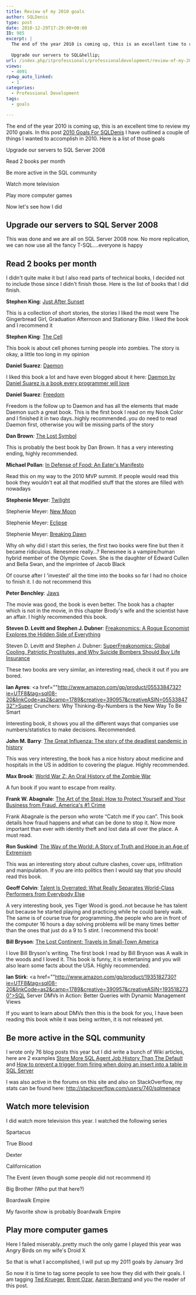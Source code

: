 ```yaml
---
title: Review of my 2010 goals
author: SQLDenis
type: post
date: 2010-12-29T17:29:00+00:00
ID: 985
excerpt: |
  The end of the year 2010 is coming up, this is an excellent time to review my 2010 goals. In this post 2010 Goals For SQLDenis I have outlined a couple of things I wanted to accomplish in 2010. Here is a list of those goals
  
  Upgrade our servers to SQL&hellip;
url: /index.php/itprofessionals/professionaldevelopment/review-of-my-2010-goals/
views:
  - 4091
rp4wp_auto_linked:
  - 1
categories:
  - Professional Development
tags:
  - goals

---
```

The end of the year 2010 is coming up, this is an excellent time to review my 2010 goals. In this post [2010 Goals For SQLDenis][1] I have outlined a couple of things I wanted to accomplish in 2010. Here is a list of those goals

Upgrade our servers to SQL Server 2008
  
Read 2 books per month
  
Be more active in the SQL community
  
Watch more television
  
Play more computer games

Now let's see how I did

## Upgrade our servers to SQL Server 2008

This was done and we are all on SQL Server 2008 now. No more replication, we can now use all the fancy T-SQL….everyone is happy

## Read 2 books per month

I didn't quite make it but I also read parts of technical books, I decided not to include those since I didn't finish those. Here is the list of books that I did finish.

**Stephen King**: [Just After Sunset][2]
  
This is a collection of short stories, the stories I liked the most were The Gingerbread Girl, Graduation Afternoon and Stationary Bike. I liked the book and I recommend it

**Stephen King**: [The Cell][3]
  
This book is about cell phones turning people into zombies. The story is okay, a little too long in my opinion

**Daniel Suarez**: [Daemon][4]
  
I liked this book a lot and have even blogged about it here: [Daemon by Daniel Suarez is a book every programmer will love][5]

**Daniel Suarez**: [Freedom][6]
  
Freedom is the follow up to Daemon and has all the elements that made Daemon such a great book. This is the first book I read on my Nook Color and I finished it in two days..highly recommended..you do need to read Daemon first, otherwise you will be missing parts of the story

**Dan Brown**: [The Lost Symbol][7]
  
This is probably the best book by Dan Brown. It has a very interesting ending, highly recommended.

**Michael Pollan**: [In Defense of Food: An Eater's Manifesto][8]
  
Read this on my way to the 2010 MVP summit. If people would read this book they wouldn't eat all that modified stuff that the stores are filled with nowadays

**Stephenie Meyer**: [Twilight][9]
  
Stephenie Meyer: [New Moon][10]
  
Stephenie Meyer: [Eclipse][11]
  
Stephenie Meyer: [Breaking Dawn][12]

Why oh why did I start this series, the first two books were fine but then it became ridiculous. Renesmee really…? Renesmee is a vampire/human hybrid member of the Olympic Coven. She is the daughter of Edward Cullen and Bella Swan, and the imprintee of Jacob Black
  
Of course after I 'invested' all the time into the books so far I had no choice to finish it. I do not recommend this

**Peter Benchley**: [Jaws][13]
  
The movie was good, the book is even better. The book has a chapter which is not in the movie, in this chapter Brody's wife and the scientist have an affair. I highly recommended this book.

**Steven D. Levitt and Stephen J. Dubner**: [Freakonomics: A Rogue Economist Explores the Hidden Side of Everything][14]
  
Steven D. Levitt and Stephen J. Dubner: [SuperFreakonomics: Global Cooling, Patriotic Prostitutes, and Why Suicide Bombers Should Buy Life Insurance][15]

These two books are very similar, an interesting read, check it out if you are bored.

**Ian Ayres**: <a href=""http://www.amazon.com/gp/product/0553384732?ie=UTF8&tag=sql08-20&linkCode=as2&camp=1789&creative=390957&creativeASIN=0553384732">Super Crunchers: Why Thinking-By-Numbers is the New Way To Be Smart</a>
  
Interesting book, it shows you all the different ways that companies use numbers/statistics to make decisions. Recommended. 

**John M. Barry**: [The Great Influenza: The story of the deadliest pandemic in history][16] 
  
This was very interesting, the book has a nice history about medicine and hospitals in the US in addition to covering the plague. Highly recommended.

**Max Brook**: [World War Z: An Oral History of the Zombie War][17]
  
A fun book if you want to escape from reality.

**Frank W. Abagnale**: [The Art of the Steal: How to Protect Yourself and Your Business from Fraud, America's #1 Crime][18]
  
Frank Abagnale is the person who wrote “Catch me if you can”. This book details how fraud happens and what can be done to stop it. Now more important than ever with identity theft and lost data all over the place. A must read.

**Ron Suskind**: [The Way of the World: A Story of Truth and Hope in an Age of Extremism][19]
  
This was an interesting story about culture clashes, cover ups, infiltration and manipulation. If you are into politics then I would say that you should read this book.

**Geoff Colvin**: [Talent Is Overrated: What Really Separates World-Class Performers from Everybody Else][20]
  
A very interesting book, yes Tiger Wood is good..not because he has talent but because he started playing and practicing while he could barely walk. The same is of course true for programming..the people who are in front of the computer 16 hours a day solving problems will be many times better than the ones that just do a 9 to 5 stint. I recommend this book!

**Bill Bryson**: [The Lost Continent: Travels in Small-Town America][21]
  
I love Bill Bryson's writing. The first book I read by Bill Bryson was A walk in the woods and I loved it. This book is funny, it is entertaning and you will also learn some facts about the USA. Highly recommended.

**Ian Stirk**: <a href=""http://www.amazon.com/gp/product/1935182730?ie=UTF8&tag=sql08-20&linkCode=as2&camp=1789&creative=390957&creativeASIN=1935182730">SQL Server DMVs in Action: Better Queries with Dynamic Management Views</a>
  
If you want to learn about DMVs then this is the book for you, I have been reading this book while it was being written, it is not released yet.

## Be more active in the SQL community

I wrote only 76 blog posts this year but I did write a bunch of Wiki articles, here are 2 examples [Store More SQL Agent Job History Than The Default][22] and [How to prevent a trigger from firing when doing an insert into a table in SQL Server][23]
  
I was also active in the forums on this site and also on StackOverflow, my stats can be found here: http://stackoverflow.com/users/740/sqlmenace

## Watch more television

I did watch more television this year. I watched the following series
  
Spartacus
  
True Blood
  
Dexter
  
Californication
  
The Event (even though some people did not recommend it)
  
<span class="MT_smaller"><span class="MT_smaller">Big Brother</span></span> (Who put that here?)
  
Boardwalk Empire

My favorite show is probably Boardwalk Empire

## Play more computer games

Here I failed miserably..pretty much the only game I played this year was Angry Birds on my wife's Droid X
  

  
So that is what I accomplished, I will put up my 2011 goals by January 3rd
  

  
So now it is time to tag some people to see how they did with their goals. I am tagging [Ted Krueger][24], [Brent Ozar][25], [Aaron Bertrand][26] and you the reader of this post.

 [1]: /index.php/ITProfessionals/EthicsIT/goals-for-2010-for-sqldenis
 [2]: http://www.amazon.com/gp/product/1416586652?ie=UTF8&tag=sql08-20&linkCode=as2&camp=1789&creative=390957&creativeASIN=1416586652
 [3]: http://www.amazon.com/gp/product/1416524517?ie=UTF8&tag=sql08-20&linkCode=as2&camp=1789&creative=390957&creativeASIN=1416524517
 [4]: http://www.amazon.com/gp/product/0451228731?ie=UTF8&tag=sql08-20&linkCode=as2&camp=1789&creative=390957&creativeASIN=0451228731
 [5]: /index.php/ITProfessionals/EthicsIT/daemon-by-daniel-suarez-is-a-book-every
 [6]: http://www.amazon.com/gp/product/0525951571?ie=UTF8&tag=sql08-20&linkCode=as2&camp=1789&creative=390957&creativeASIN=0525951571
 [7]: http://www.amazon.com/gp/product/0385504225?ie=UTF8&tag=sql08-20&linkCode=as2&camp=1789&creative=390957&creativeASIN=0385504225
 [8]: http://www.amazon.com/gp/product/0143114964?ie=UTF8&tag=sql08-20&linkCode=as2&camp=1789&creative=390957&creativeASIN=0143114964
 [9]: http://www.amazon.com/gp/product/0316038377?ie=UTF8&tag=sql08-20&linkCode=as2&camp=1789&creative=390957&creativeASIN=0316038377
 [10]: http://www.amazon.com/gp/product/0316024961?ie=UTF8&tag=sql08-20&linkCode=as2&camp=1789&creative=390957&creativeASIN=0316024961
 [11]: http://www.amazon.com/gp/product/0316027650?ie=UTF8&tag=sql08-20&linkCode=as2&camp=1789&creative=390957&creativeASIN=0316027650
 [12]: http://www.amazon.com/gp/product/0316067938?ie=UTF8&tag=sql08-20&linkCode=as2&camp=1789&creative=390957&creativeASIN=0316067938
 [13]: http://www.amazon.com/gp/product/1400064562?ie=UTF8&tag=sql08-20&linkCode=as2&camp=1789&creative=390957&creativeASIN=1400064562
 [14]: http://www.amazon.com/gp/product/0060731338?ie=UTF8&tag=sql08-20&linkCode=as2&camp=1789&creative=390957&creativeASIN=0060731338
 [15]: http://www.amazon.com/gp/product/0060889578?ie=UTF8&tag=sql08-20&linkCode=as2&camp=1789&creative=390957&creativeASIN=0060889578
 [16]: http://www.amazon.com/gp/product/0143036491?ie=UTF8&tag=sql08-20&linkCode=as2&camp=1789&creative=390957&creativeASIN=0143036491
 [17]: http://www.amazon.com/gp/product/0307346617?ie=UTF8&tag=sql08-20&linkCode=as2&camp=1789&creative=390957&creativeASIN=0307346617
 [18]: http://www.amazon.com/gp/product/0767906845?ie=UTF8&tag=sql08-20&linkCode=as2&camp=1789&creative=390957&creativeASIN=0767906845
 [19]: http://www.amazon.com/gp/product/B001DYVL96?ie=UTF8&tag=sql08-20&linkCode=as2&camp=1789&creative=390957&creativeASIN=B001DYVL96
 [20]: http://www.amazon.com/gp/product/B001HD8NZ8?ie=UTF8&tag=sql08-20&linkCode=as2&camp=1789&creative=390957&creativeASIN=B001HD8NZ8
 [21]: http://www.amazon.com/gp/product/0060920084?ie=UTF8&tag=sql08-20&linkCode=as2&camp=1789&creative=390957&creativeASIN=0060920084
 [22]: http://wiki.ltd.local/index.php/Store_More_SQL_Agent_Job_History_Than_The_Default
 [23]: http://wiki.ltd.local/index.php/How_to_prevent_a_trigger_from_firing_when_doing_an_insert_into_a_table_in_SQL_Server
 [24]: /index.php/All/?disp=authdir&author=68
 [25]: http://www.brentozar.com/
 [26]: http://sqlblog.com/blogs/aaron_bertrand/default.aspx
